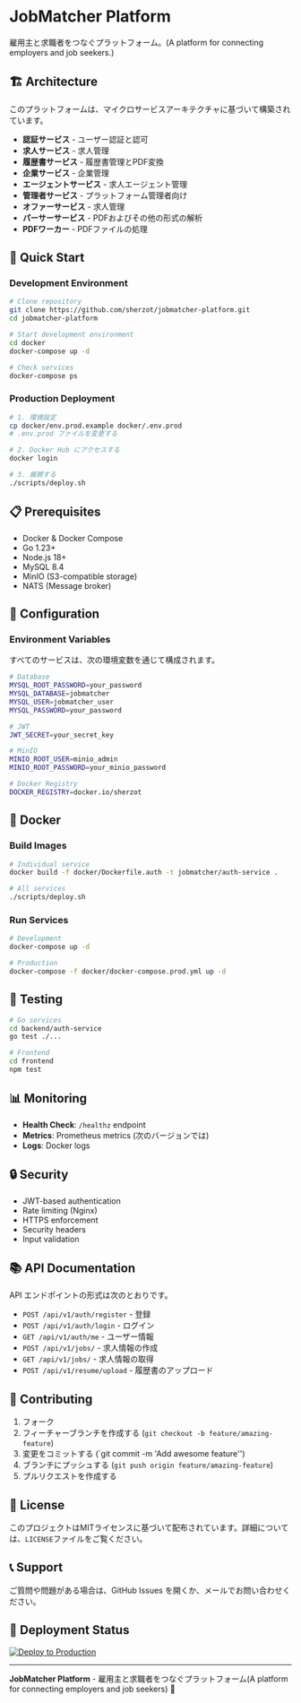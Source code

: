 # JobMatcher Platform

雇用主と求職者をつなぐプラットフォーム。(A platform for connecting employers and job seekers.)

## 🏗️ Architecture

このプラットフォームは、マイクロサービスアーキテクチャに基づいて構築されています。

- **認証サービス** - ユーザー認証と認可
- **求人サービス** - 求人管理
- **履歴書サービス** - 履歴書管理とPDF変換
- **企業サービス** - 企業管理
- **エージェントサービス** - 求人エージェント管理
- **管理者サービス** - プラットフォーム管理者向け
- **オファーサービス** - 求人管理
- **パーサーサービス** - PDFおよびその他の形式の解析
- **PDFワーカー** - PDFファイルの処理

## 🚀 Quick Start

### Development Environment

```bash
# Clone repository
git clone https://github.com/sherzot/jobmatcher-platform.git
cd jobmatcher-platform

# Start development environment
cd docker
docker-compose up -d

# Check services
docker-compose ps
```

### Production Deployment

```bash
# 1. 環境設定
cp docker/env.prod.example docker/.env.prod
# .env.prod ファイルを変更する

# 2. Docker Hub にアクセスする
docker login

# 3. 展開する
./scripts/deploy.sh
```

## 📋 Prerequisites

- Docker & Docker Compose
- Go 1.23+
- Node.js 18+
- MySQL 8.4
- MinIO (S3-compatible storage)
- NATS (Message broker)

## 🔧 Configuration

### Environment Variables

すべてのサービスは、次の環境変数を通じて構成されます。

```bash
# Database
MYSQL_ROOT_PASSWORD=your_password
MYSQL_DATABASE=jobmatcher
MYSQL_USER=jobmatcher_user
MYSQL_PASSWORD=your_password

# JWT
JWT_SECRET=your_secret_key

# MinIO
MINIO_ROOT_USER=minio_admin
MINIO_ROOT_PASSWORD=your_minio_password

# Docker Registry
DOCKER_REGISTRY=docker.io/sherzot
```

## 🐳 Docker

### Build Images

```bash
# Individual service
docker build -f docker/Dockerfile.auth -t jobmatcher/auth-service .

# All services
./scripts/deploy.sh
```

### Run Services

```bash
# Development
docker-compose up -d

# Production
docker-compose -f docker/docker-compose.prod.yml up -d
```

## 🧪 Testing

```bash
# Go services
cd backend/auth-service
go test ./...

# Frontend
cd frontend
npm test
```

## 📊 Monitoring

- **Health Check**: `/healthz` endpoint
- **Metrics**: Prometheus metrics (次のバージョンでは)
- **Logs**: Docker logs

## 🔒 Security

- JWT-based authentication
- Rate limiting (Nginx)
- HTTPS enforcement
- Security headers
- Input validation

## 📚 API Documentation

API エンドポイントの形式は次のとおりです。

- `POST /api/v1/auth/register` - 登録
- `POST /api/v1/auth/login` - ログイン
- `GET /api/v1/auth/me` - ユーザー情報
- `POST /api/v1/jobs/` - 求人情報の作成
- `GET /api/v1/jobs/` - 求人情報の取得
- `POST /api/v1/resume/upload` - 履歴書のアップロード

## 🤝 Contributing
1. フォーク
2. フィーチャーブランチを作成する (`git checkout -b feature/amazing-feature`)
3. 変更をコミットする (`git commit -m 'Add awesome feature'')
4. ブランチにプッシュする (`git push origin feature/amazing-feature`)
5. プルリクエストを作成する

## 📄 License

このプロジェクトはMITライセンスに基づいて配布されています。詳細については、`LICENSE`ファイルをご覧ください。

## 📞 Support

ご質問や問題がある場合は、GitHub Issues を開くか、メールでお問い合わせください。

## 🚀 Deployment Status

[![Deploy to Production](https://github.com/sherzot/jobmatcher-platform/actions/workflows/deploy.yml/badge.svg)](https://github.com/sherzot/jobmatcher-platform/actions/workflows/deploy.yml)

---

**JobMatcher Platform** - 雇用主と求職者をつなぐプラットフォーム(A platform for connecting employers and job seekers) 🚀
